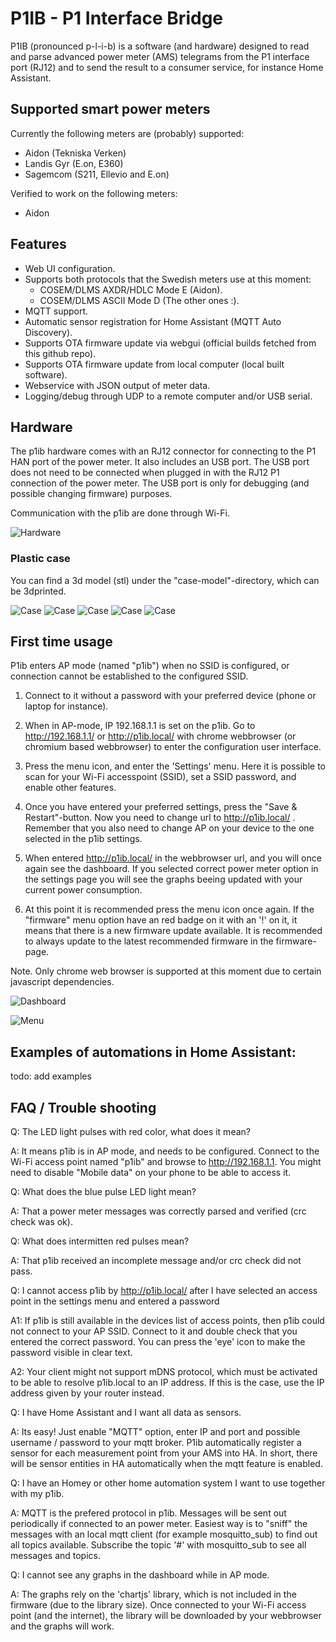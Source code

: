 # P1IB - P1 Interface Bridge
P1IB (pronounced p-l-i-b) is a software (and hardware) designed to read and parse advanced power meter (AMS) telegrams from the P1 
interface port (RJ12) and to send the result to a consumer service, for instance Home Assistant.

## Supported smart power meters
Currently the following meters are (probably) supported:
- Aidon (Tekniska Verken)
- Landis Gyr (E.on, E360)
- Sagemcom (S211, Ellevio and E.on)

Verified to work on the following meters:
- Aidon

## Features
- Web UI configuration.
- Supports both protocols that the Swedish meters use at this moment:
  - COSEM/DLMS AXDR/HDLC Mode E (Aidon).
  - COSEM/DLMS ASCII Mode D (The other ones :).
- MQTT support.
- Automatic sensor registration for Home Assistant (MQTT Auto Discovery).
- Supports OTA firmware update via webgui (official builds fetched from this github repo).
- Supports OTA firmware update from local computer (local built software).
- Webservice with JSON output of meter data.
- Logging/debug through UDP to a remote computer and/or USB serial.


## Hardware 
The p1ib hardware comes with an RJ12 connector for connecting to the P1 HAN port of the power meter. It also includes an USB port.
The USB port does not need to be connected when plugged in with the RJ12 P1 connection of the power meter. The USB port is only for debugging (and possible changing firmware) purposes.

Communication with the p1ib are done through Wi-Fi.

![Hardware](images/hw.jpg?raw=true "Hardware")

### Plastic case
You can find a 3d model (stl) under the "case-model"-directory, which can be 3dprinted.

![Case](images/case_rend.png?raw=true)
![Case](images/case1.jpg?raw=true)
![Case](images/case2.jpg?raw=true)
![Case](images/case_3dprinting.jpg?raw=true)
![Case](images/ledthingy.jpg?raw=true)


## First time usage
P1ib enters AP mode (named "p1ib") when no SSID is configured, or connection cannot be established to the configured SSID.

1. Connect to it without a password with your preferred device (phone or laptop for instance).

2. When in AP-mode, IP 192.168.1.1 is set on the p1ib. Go to http://192.168.1.1/ or http://p1ib.local/ with chrome webbrowser (or chromium based webbrowser) to enter the configuration user interface.

3. Press the menu icon, and enter the 'Settings' menu. Here it is possible to scan for your Wi-Fi accesspoint (SSID), set a SSID password, and enable other features.

4. Once you have entered your preferred settings, press the "Save & Restart"-button. Now you need to change url to http://p1ib.local/ . 
Remember that you also need to change AP on your device to the one selected in the p1ib settings.

5. When entered http://p1ib.local/ in the webbrowser url, and you will once again see the dashboard. If you selected correct power meter option in the settings page you will see the graphs beeing updated with your current power consumption.

6. At this point it is recommended press the menu icon once again. If the "firmware" menu option have an red badge on it with an '!' on it, it means that there is a new firmware update available. 
It is recommended to always update to the latest recommended firmware in the firmware-page.


Note. Only chrome web browser is supported at this moment due to certain javascript dependencies.


![Dashboard](images/dashboard.png?raw=true "Dashboard")

![Menu](images/menu.png?raw=true "Menu")


## Examples of automations in Home Assistant:

todo: add examples

## FAQ / Trouble shooting
Q: The LED light pulses with red color, what does it mean?

A: It means p1ib is in AP mode, and needs to be configured. Connect to the Wi-Fi access point named "p1ib" and browse to http://192.168.1.1. You might need to disable "Mobile data" on your phone to be able to access it.


Q: What does the blue pulse LED light mean?

A: That a power meter messages was correctly parsed and verified (crc check was ok).


Q: What does intermitten red pulses mean? 

A: That p1ib received an incomplete message and/or crc check did not pass.


Q: I cannot access p1ib by http://p1ib.local/ after I have selected an access point in the settings menu and entered a password

A1: If p1ib is still available in the devices list of access points, then p1ib could not connect to your AP SSID. Connect to it and double check that you entered the correct password. You can press the 'eye' icon to make the password visible in clear text.

A2: Your client might not support mDNS protocol, which must be activated to be able to resolve p1ib.local to an IP address. If this is the case, use the IP address given by your router instead.


Q: I have Home Assistant and I want all data as sensors.

A: Its easy! Just enable "MQTT" option, enter IP and port and possible username / password to your mqtt broker. 
   P1ib automatically register a sensor for each measurement point from your AMS into HA. In short, there will be sensor entities in HA automatically when the mqtt feature is enabled.


Q: I have an Homey or other home automation system I want to use together with my p1ib.

A: MQTT is the prefered protocol in p1ib. Messages will be sent out periodically if connected to an power meter. Easiest way is to 
   "sniff" the messages with an local mqtt client (for example mosquitto_sub) to find out all topics available. Subscribe the topic '#' with mosquitto_sub to see all messages and topics.


Q: I cannot see any graphs in the dashboard while in AP mode.

A: The graphs rely on the 'chartjs' library, which is not included in the firmware (due to the library size). Once connected to your Wi-Fi access point (and the internet), the library will be downloaded by your webbrowser and the graphs will work.
